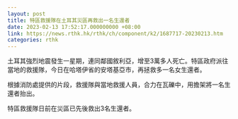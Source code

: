 ```yaml
---
layout: post
title: 特區救援隊在土耳其災區再救出一名生還者
date: 2023-02-13 17:52:17.000000000 +08:00
link: https://news.rthk.hk/rthk/ch/component/k2/1687717-20230213.htm
categories: rthk
---
```


土耳其強烈地震發生一星期，連同鄰國敘利亞，增至3萬多人死亡。特區政府派往當地的救援隊，今日在哈塔伊省的安塔基亞市，再拯救多一名女生還者。

根據消防處提供的片段，救援隊與當地救援人員，合力在瓦礫中，用擔架將一名生還者抬出。

特區救援隊日前在災區已先後救出3名生還者。
